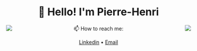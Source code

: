 <h1 align="center">👋 Hello! I'm Pierre-Henri</h3>

<div>
  <img align="left" src="https://readme.phbasin.vercel.app/api/top-langs/?username=PHBasin&layout=compact&title_color=000000">
</div>
<div>
  <img align="right" src="https://readme.phbasin.vercel.app/api?username=PHBasin&title_color=000000&show_icons=true&icon_color=000000">
</div>

<p align="center"> 📫 How to reach me: </p>
<p align="center">
  <a href="https://www.linkedin.com/in/pierrehenribasin/">Linkedin</a> •
  <a href="mailto:basinpierrehenri@gmail.com">Email</a>
</p>
